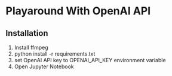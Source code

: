 # Playaround With OpenAI API 

## Installation
1. Install ffmpeg
1. python install -r requirements.txt
1. set OpenAI API key to OPENAI_API_KEY environment variable
1. Open Jupyter Notebook
